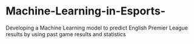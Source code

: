 # Machine-Learning-in-Esports-
Developing a Machine Learning model to predict English Premier League results by using past game results and statistics
